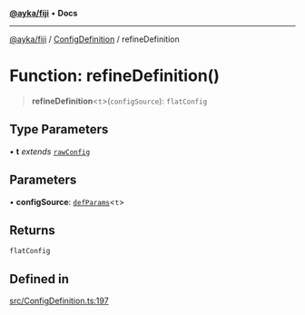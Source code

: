 [**@ayka/fiji**](../../../README.md) • **Docs**

***

[@ayka/fiji](../../../globals.md) / [ConfigDefinition](../README.md) / refineDefinition

# Function: refineDefinition()

> **refineDefinition**\<`t`\>(`configSource`): `flatConfig`

## Type Parameters

• **t** *extends* [`rawConfig`](../../../type-aliases/rawConfig.md)

## Parameters

• **configSource**: [`defParams`](../type-aliases/defParams.md)\<`t`\>

## Returns

`flatConfig`

## Defined in

[src/ConfigDefinition.ts:197](https://github.com/AndreyMork/fiji/blob/144c0091223d6b00e7f3dad83fbdc3098be7f48c/src/ConfigDefinition.ts#L197)
